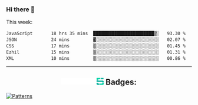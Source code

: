 ### Hi there 👋

This week:
<!--START_SECTION:waka-->

```txt
JavaScript       18 hrs 35 mins  ███████████████████████▒░   93.30 %
JSON             24 mins         ▓░░░░░░░░░░░░░░░░░░░░░░░░   02.07 %
CSS              17 mins         ▒░░░░░░░░░░░░░░░░░░░░░░░░   01.45 %
Ezhil            15 mins         ▒░░░░░░░░░░░░░░░░░░░░░░░░   01.31 %
XML              10 mins         ▒░░░░░░░░░░░░░░░░░░░░░░░░   00.86 %
```

<!--END_SECTION:waka-->

---

<h2 style="text-align:center; font-weight: bold;" align="center"><img src="https://github.com/layer5io/layer5/blob/master/.github/assets/images/layer5/layer5-light-no-trim.svg" width="115px"> Badges: </h2>

<a href= "https://meshery.layer5.io/user/04079145-d65d-4d0f-a40e-533d358bea83?tab=badges"><img height="224px" src = "https://badges.layer5.io/assets/badges/patterns/patterns.png" alt = "Patterns" /></a>

